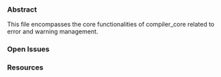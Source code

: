 ### Abstract
This file encompasses the core functionalities of compiler_core related to error and warning management.

### Open Issues

### Resources